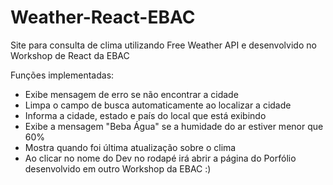 # Weather-React-EBAC
Site para consulta de clima utilizando Free Weather API e desenvolvido no Workshop de React da EBAC

Funções implementadas:
- Exibe mensagem de erro se não encontrar a cidade
- Limpa o campo de busca automaticamente ao localizar a cidade
- Informa a cidade, estado e país do local que está exibindo
- Exibe a mensagem "Beba Água" se a humidade do ar estiver menor que 60%
- Mostra quando foi última atualização sobre o clima
- Ao clicar no nome do Dev no rodapé irá abrir a página do Porfólio desenvolvido em outro Workshop da EBAC :)
